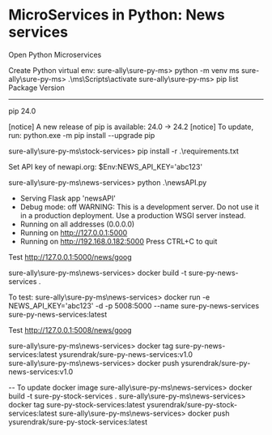 # MicroServices in Python: News services
Open Python Microservices

Create Python virtual env: 
sure-ally\sure-py-ms> python -m venv ms
sure-ally\sure-py-ms> .\ms\Scripts\activate
sure-ally\sure-py-ms> pip list
Package Version
------- -------
pip     24.0

[notice] A new release of pip is available: 24.0 -> 24.2
[notice] To update, run: python.exe -m pip install --upgrade pip

sure-ally\sure-py-ms\stock-services> pip install -r .\requirements.txt

Set API key of newapi.org:
$Env:NEWS_API_KEY='abc123'

sure-ally\sure-py-ms\news-services> python .\newsAPI.py        
 * Serving Flask app 'newsAPI'
 * Debug mode: off
WARNING: This is a development server. Do not use it in a production deployment. Use a production WSGI server instead.
 * Running on all addresses (0.0.0.0)
 * Running on http://127.0.0.1:5000
 * Running on http://192.168.0.182:5000
Press CTRL+C to quit


Test http://127.0.0.1:5000/news/goog

sure-ally\sure-py-ms\news-services> docker build -t sure-py-news-services .

To test:
sure-ally\sure-py-ms\news-services> docker run -e NEWS_API_KEY='abc123' -d -p 5008:5000 --name sure-py-news-services sure-py-news-services:latest

Test http://127.0.0.1:5008/news/goog

sure-ally\sure-py-ms\news-services> docker tag sure-py-news-services:latest ysurendrak/sure-py-news-services:v1.0  
sure-ally\sure-py-ms\news-services> docker push ysurendrak/sure-py-news-services:v1.0    

-- To update docker image
sure-ally\sure-py-ms\news-services> docker build -t sure-py-stock-services .
sure-ally\sure-py-ms\news-services> docker tag sure-py-stock-services:latest ysurendrak/sure-py-stock-services:latest
sure-ally\sure-py-ms\news-services> docker push ysurendrak/sure-py-stock-services:latest  